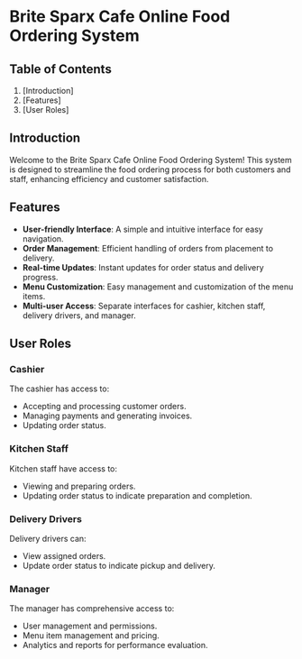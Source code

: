 # Brite Sparx Cafe Online Food Ordering System

## Table of Contents
1. [Introduction]
2. [Features]
3. [User Roles]

## Introduction

Welcome to the Brite Sparx Cafe Online Food Ordering System! This system is designed to streamline the food ordering process for both customers and staff, enhancing efficiency and customer satisfaction.

## Features

- **User-friendly Interface**: A simple and intuitive interface for easy navigation.
- **Order Management**: Efficient handling of orders from placement to delivery.
- **Real-time Updates**: Instant updates for order status and delivery progress.
- **Menu Customization**: Easy management and customization of the menu items.
- **Multi-user Access**: Separate interfaces for cashier, kitchen staff, delivery drivers, and manager.

## User Roles

### Cashier
The cashier has access to:
- Accepting and processing customer orders.
- Managing payments and generating invoices.
- Updating order status.

### Kitchen Staff
Kitchen staff have access to:
- Viewing and preparing orders.
- Updating order status to indicate preparation and completion.

### Delivery Drivers
Delivery drivers can:
- View assigned orders.
- Update order status to indicate pickup and delivery.

### Manager
The manager has comprehensive access to:
- User management and permissions.
- Menu item management and pricing.
- Analytics and reports for performance evaluation.
